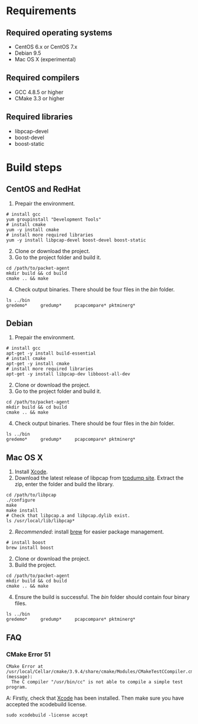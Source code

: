 # Requirements

## Required operating systems

* CentOS 6.x or CentOS 7.x
* Debian 9.5
* Mac OS X (experimental)
    
## Required compilers

* GCC 4.8.5 or higher
* CMake 3.3 or higher
    
## Required libraries

* libpcap-devel
* boost-devel
* boost-static


# Build steps

## CentOS and RedHat

1. Prepair the environment.

```shell
# install gcc
yum groupinstall "Development Tools"
# install cmake
yum -y install cmake
# install more required libraries
yum -y install libpcap-devel boost-devel boost-static
```

2. Clone or download the project.
3. Go to the project folder and build it.

```shell
cd /path/to/packet-agent
mkdir build && cd build
cmake .. && make
```

4. Check output binaries. There should be four files in the *bin* folder.

```shell
ls ../bin
gredemo*     gredump*     pcapcompare* pktminerg*
```


## Debian

1. Prepair the environment.

```shell
# install gcc
apt-get -y install build-essential
# install cmake
apt-get -y install cmake
# install more required libraries
apt-get -y install libpcap-dev libboost-all-dev
```

2. Clone or download the project.
3. Go to the project folder and build it.

```shell
cd /path/to/packet-agent
mkdir build && cd build
cmake .. && make
```

4. Check output binaries. There should be four files in the *bin* folder.

```shell
ls ../bin
gredemo*     gredump*     pcapcompare* pktminerg*
```



## Mac OS X

1. Install [Xcode](https://developer.apple.com/xcode/).
2. Download the latest release of libpcap from [tcpdump site](http://www.tcpdump.org). Extract the zip, enter the folder and build the library.

```shell
cd /path/to/libpcap
./configure 
make
make install
# Check that libpcap.a and libpcap.dylib exist.
ls /usr/local/lib/libpcap*
```

2. *Recommended*: install [brew](https://brew.sh/) for easier package management.

```shell
# install boost
brew install boost
```

2. Clone or download the project.
3. Build the project.

```shell
cd /path/to/packet-agent
mkdir build && cd build
cmake .. && make
```

4. Ensure the build is successful. The *bin* folder should contain four binary files.

```shell
ls ../bin
gredemo*     gredump*     pcapcompare* pktminerg*
```

## FAQ

### CMake Error 51

```shell
CMake Error at /usr/local/Cellar/cmake/3.9.4/share/cmake/Modules/CMakeTestCCompiler.cmake:51 (message):
  The C compiler "/usr/bin/cc" is not able to compile a simple test program.
```

A: Firstly, check that [Xcode](https://developer.apple.com/xcode/) has been installed. Then make sure you have accepted the xcodebuild license.

```shell
sudo xcodebuild -license accept
```
  

